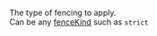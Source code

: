 The type of fencing to apply.  
Can be any [fenceKind](/grunt-build-include/enums/enums.fencekind.html) such as `strict`  
